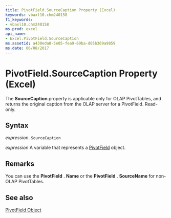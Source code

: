 ```yaml
---
title: PivotField.SourceCaption Property (Excel)
keywords: vbaxl10.chm240158
f1_keywords:
- vbaxl10.chm240158
ms.prod: excel
api_name:
- Excel.PivotField.SourceCaption
ms.assetid: a430eda8-5e05-fea9-69ba-d05b369a9859
ms.date: 06/08/2017
---
```



# PivotField.SourceCaption Property (Excel)

The  **SourceCaption** property is applicable only for OLAP PivotTables, and returns the original caption from the OLAP server for a PivotField. Read-only.


## Syntax

 _expression_. `SourceCaption`

 _expression_ A variable that represents a [PivotField](./Excel.PivotField.md) object.


## Remarks

 You can use the **PivotField** . **Name** or the **PivotField** . **SourceName** for non-OLAP PivotTables.


## See also


[PivotField Object](Excel.PivotField.md)

